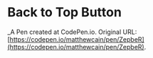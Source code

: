 # Back to Top Button
 _A Pen created at CodePen.io. Original URL: [https://codepen.io/matthewcain/pen/ZepbeR](https://codepen.io/matthewcain/pen/ZepbeR).

 
